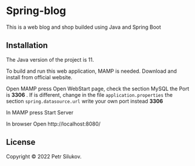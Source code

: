 # Spring-blog

This is a web blog and shop builded using Java and Spring Boot


## Installation

The Java version of the project is 11.

To build and run this web application, MAMP is needed. Download and install from official website.

Open MAMP press Open WebStart page, check the section MySQL the Port is **3306** .
If is different,  change in the file  `application.properties` the section 
`spring.datasource.url` write your own port instead  **3306**

In MAMP press Start Server 

In browser Open http://localhost:8080/




## License

Copyright © 2022 Petr Silukov.
